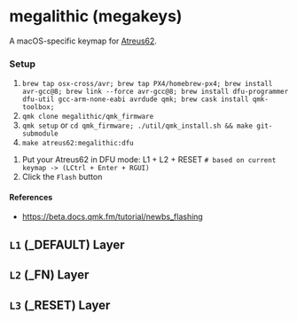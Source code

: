 # megalithic (megakeys)

A macOS-specific keymap for [Atreus62](https://github.com/profet23/atreus62).


### Setup

1. `brew tap osx-cross/avr; brew tap PX4/homebrew-px4; brew install avr-gcc@8; brew link --force avr-gcc@8; brew install dfu-programmer dfu-util gcc-arm-none-eabi avrdude qmk; brew cask install qmk-toolbox;`
1. `qmk clone megalithic/qmk_firmware`
1. `qmk setup` or `cd qmk_firmware; ./util/qmk_install.sh && make git-submodule`
1. `make atreus62:megalithic:dfu`
<!-- 1. Launch QMK Toolbox -->
<!-- 1. Open your newly compiled `atreus62_megalithic.hex` -->
1. Put your Atreus62 in DFU mode: L1 + L2 + RESET `# based on current keymap -> (LCtrl + Enter + RGUI)`
1. Click the `Flash` button


#### References

- https://beta.docs.qmk.fm/tutorial/newbs_flashing


## `L1` (\_DEFAULT) Layer


<!-- ``` -->
<!-- ,-----------------------------------------------------------------------------------------. -->
<!-- |  ~` |  1  |  2  |  3  |  4  |  5  |  6  |  7  |  8  |  9  |  0  |  -  |  =  | BS  |     | -->
<!-- |-----------------------------------------------------------------------------------------+ -->
<!-- | Tab/L3 | Q/1 | W/2 | E/3 | R/4 | T/5 | Y/6 | U/7 | I/8 | O/9 | P/0 |  [  |  ]  |   |\   | -->
<!-- |-----------------------------------------------------------------------------------------+ -->
<!-- | Ctrl/Esc |  A  |  S  |   D  | F/L3 |  G  |  H  |  J  |  K  |  L  |  ;  |  '  |  Enter   | -->
<!-- |-----------------------------------------------------------------------------------------+ -->
<!-- |   Shift  |  Z  |  X  |  C  |  V  |  B  |  N  |  M  |  ,  |  .  |  /  |  Sh  |  U  | Del | -->
<!-- |-----------------------------------------------------------------------------------------+ -->
<!-- |  L3  |  Alt  |  Cmd  |    Space    | Hyper |   Space   | Cmd  |  L1   |  L  |  D  |  R  | -->
<!-- `-----------------------------------------------------------------------------------------' -->
<!-- ``` -->


## `L2` (\_FN) Layer


<!-- ``` -->
<!-- ,-----------------------------------------------------------------------------------------. -->
<!-- |  L1 | F1  | F2  | F3  | F4  | F5  | F6  | F7  | F8  | F9  | F10 |  -  |  =  | BS  |     | -->
<!-- |-----------------------------------------------------------------------------------------+ -->
<!-- |        |     |  W→ |     |     |     |     |     |     |     | PUP | RWD | FFD |  PL/P  | -->
<!-- |-----------------------------------------------------------------------------------------+ -->
<!-- |          |     |     |     |  L2  |     |  ←  |  ↓  |  ↑  |  →  |     |     |           | -->
<!-- |-----------------------------------------------------------------------------------------+ -->
<!-- |           |     |     |     |     |  W← | PDN |     |     |     |     |     |     |     | -->
<!-- |-----------------------------------------------------------------------------------------+ -->
<!-- |      |       |       |            |       |            |       |      |     |     |     | -->
<!-- `-----------------------------------------------------------------------------------------' -->
<!-- ``` -->


## `L3` (\_RESET) Layer


<!-- ``` -->
<!-- ,-----------------------------------------------------------------------------------------. -->
<!-- |     |     |     |     |     |     |     |     |     |     |     |     |     |     |RESET| -->
<!-- |-----------------------------------------------------------------------------------------+ -->
<!-- |        |     |  W⌦ |     |     |     |     |     |     |     |     |     |     |        | -->
<!-- |-----------------------------------------------------------------------------------------+ -->
<!-- |          |     |      |     |     |     |  ↖  |  ⇞  |  ⇟  |  ↘︎  |     |     |           | -->
<!-- |-----------------------------------------------------------------------------------------+ -->
<!-- |           |     |     |     |     |  W⌫ |     |     |     |     |     |     |     |     | -->
<!-- |-----------------------------------------------------------------------------------------+ -->
<!-- |      |       |       |            |       |            |       |      |     |     |     | -->
<!-- `-----------------------------------------------------------------------------------------' -->
<!-- ``` -->


<!-- ## `L3` (\_FN) -->

<!-- ``` -->
<!-- ,-----------------------------------------------------------------------------------------. -->
<!-- |     | F1  | F2  | F3  | F4  | F5  | F6  | F7  | F8  | F9  | F10 | VDN | VUP | MTE |     | -->
<!-- |-----------------------------------------------------------------------------------------+ -->
<!-- |        |RGB_T|RGB_M|RGBH+|RGBH-|RGBS+|RGBS-|RGBV+|RGBV-|     |     | RWD | FFD |  PL/P  | -->
<!-- |-----------------------------------------------------------------------------------------+ -->
<!-- |          |     |     |     |  L2  |     |  ←  |  ↓  |  ↑  |  →  |     |     |           | -->
<!-- |-----------------------------------------------------------------------------------------+ -->
<!-- |           |RGB_T|RGB_M|RGBH+|RGBH-|RGBS+|RGBS-|RGBV+|RGBV-|     |     |     |     |     | -->
<!-- |-----------------------------------------------------------------------------------------+ -->
<!-- |      |       |       |            |       |            |   L2  |      | BR- |     | BR+ | -->
<!-- `-----------------------------------------------------------------------------------------' -->
